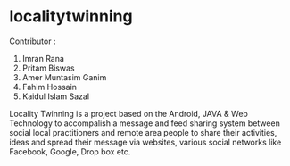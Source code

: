 localitytwinning
================
Contributor :
 1. Imran Rana
 2. Pritam Biswas
 3. Amer Muntasim Ganim
 4. Fahim Hossain
 5. Kaidul Islam Sazal


Locality Twinning is a project based on the Android, JAVA & Web Technology to accompalish a message and feed sharing system between social local practitioners and remote area people to share their activities, ideas and spread their message via websites, various social networks like Facebook, Google, Drop box etc.
